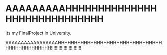 # AAAAAAAAAHHHHHHHHHHHHHHHHHHHHHHHHHHHHH

Its my FinalProject in University.


AAAAAAAAAAAAAAAAAHHHHHHHHHHHHHHHHHHHHHHHHHHHHHHHHHHHHHHHHHHHHHH!!!!!!!!!!!!!!!!!!!!!!!!

